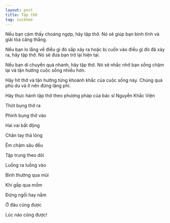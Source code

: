 ```yaml
---
layout: post
title: Tập thở 
tag: suckhoe
---
```


Nếu bạn cảm thấy choáng ngợp, hãy tập thở. Nó sẽ giúp bạn bình tĩnh và giải tỏa căng thẳng.

Nếu bạn lo lắng về điều gì đó sắp xảy ra hoặc bị cuốn vào điều gì đó đã xảy ra, hãy tập thở. Nó sẽ đưa bạn trở lại hiện tại.

Nếu bạn di chuyển quá nhanh, hãy tập thở. Nó sẽ nhắc nhở bạn sống chậm lại và tận hưởng cuộc sống nhiều hơn.

Hãy hít thở và tận hưởng từng khoảnh khắc của cuộc sống này. Chúng quá phù du và ít nên đừng lãng phí.

Hãy thực hành tập thở theo phương pháp của bác sĩ Nguyễn Khắc Viện

Thót bụng thở ra

Phình bụng thở vào

Hai vai bất động

Chân tay thả lỏng

Êm chậm sâu đều

Tập trung theo dõi

Luồng ra luồng vào

Bình thường qua mũi

Khi gấp qua mồm

Đứng ngồi hay nằm

Ở đâu cũng được

Lúc nào cũng được!
